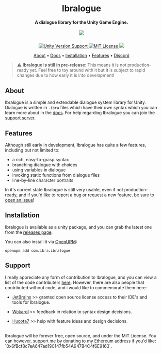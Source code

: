 <h1 align="center">  
Ibralogue
</h1>

<h4 align="center"> A dialogue library for the Unity Game Engine.
</h4>

<p align="center">
  <img src="https://user-images.githubusercontent.com/61324615/127469053-8eaf01dd-eb49-446d-ab0b-3795e874d841.gif">
</p>

<p align="center" style="margin-top: 25px;">
 <a href="https://unity3d.com/get-unity/download">
 <img src="https://img.shields.io/badge/unity-2019.4%2B-blue.svg" alt="Unity Version Support">
 <a href="https://github.com/ibra/Ibralogue/blob/master/LICENSE">
 <img src="https://img.shields.io/badge/License-MIT-brightgreen.svg" alt="MIT License">
   <a href="https://openupm.com/packages/com.ibra.ibralogue/"><img src="https://img.shields.io/npm/v/com.ibra.ibralogue?label=openupm&amp;registry_uri=https://package.openupm.com" /></a>
</p>

<p align="center">
  <a href="#about">About</a> •
  <a href="https://ibralogue.github.io/Ibralogue/index.html">Docs</a> •
  <a href="#installation">Installation</a> •
  <a href="#features">Features</a> •
   <a href="https://discord.gg/cGhVJmukTv">Discord</a>
</p>

> :warning: **Ibralogue is still in pre-release**: This means it is not production-ready yet. Feel free to toy around with it but it is subject to rapid changes due to how early it is into development!

## About

Ibralogue is a simple and extendable dialogue system library for Unity. Dialogue is written in `.ibra` files which have their own syntax which you can
learn more about in the [docs](https://ibralogue.github.io/Ibralogue/manual/syntax-guide.html). For help regarding Ibralogue you can join the [support server](https://discord.gg/cGhVJmukTvs).

## Features

Although still early in development, Ibralogue has quite a few features, including but not limited to:

- a rich, easy-to-grasp syntax
- branching dialogue with choices
- using variables in dialogue
- invoking static functions from dialogue files
- line-by-line character portraits

In it's current state Ibralogue is still very usable, even if not production-ready, and if you'd like to report a bug or request a new feature, be sure to [open an issue](https://github.com/Ibralogue/Ibralogue/issues/new/choose)!

## Installation

Ibralogue is available as a unity package, and you can grab the latest one from the [releases page](https://github.com/ibra/Ibralogue/releases).

You can also install it via [OpenUPM](https://openupm.com/):

```text
openupm add com.ibra.ibralogue
```

## Support

I really appreciate any form of contribution to Ibralogue, and you can view a list of the code contributers [here](https://github.com/ibralogue/ibralogue/graphs/contributors). However, there are also people that contributed without code, and i would like to commemorate them here:

- [JetBrains](https://jb.gg/opensource) >> granted open source license access to their IDE's and tools for Ibralogue.

- [Wokarol](https://github.com/wokarol) >> feedback in relation to syntax design decisions.

- [Hucota7](https://hucota7.itch.io) >> help with feature ideas and design decisions.

<br>
Ibralogue will be forever free, open source, and under the MIT License. You can however, support me by donating to my Ethereum address if you'd like: `0x6fBcf8c7eA647ad190147fb54A947B4C4f6E9163`.
